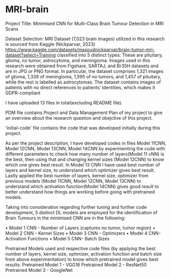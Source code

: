 # MRI-brain
Project Title: Minimised CNN for Multi-Class Brain Tumour Detection in MRI Scans

Dataset Selection:
MRI Dataset (7,023 brain images) utilized in this research is sourced from Kaggle (Nickparvar, 2023) https://www.kaggle.com/datasets/masoudnickparvar/brain-tumor-mri-dataset?select=Training classified into 5 distinct types: These are pituitary, glioma, no tumor, astrocytoma, and meningioma. Images used in this research were obtained from Figshare, SARTAJ, and Br35H datasets and are in JPG or PNG format. In particular, the dataset comprises 1,321 images of glioma, 1,339 of meningioma, 1,595 of no tumors, and 1,457 of pituitary, while the rest is labelled as astrocytomas. The dataset contains images of patients with no direct references to patients’ identities, which makes it GDPR-compliant

I have uploaded 13 files in total(excluding  README file).

PDM file contains Project and Data Management Plan of my project to give an overview about the research question and obejctive of this project.

'initial-code' file contains the code that was developed initially during this project.

As per the project description, I have developed codes in files Model 11CNN, Model 12CNN, Model 13CNN, Model 14CNN by experimenting the code with different parameters to check how many number of layers(Model 11 cNN) is the best, then using that and changing kernel sizes (Model 12CNN) to know which one gives best result.
In Model 13 CNN I have used best number of layers and kernel size, to understand which optimizer gives best result.
Lastly applied the best number of layers, kernel size, optimizer from previous models (Model 11CNN, Model 12CNN, Model 13CNN) to understand which activation function(Model 14CNN) gives good result to better understand how things are working before going with pretrained models.

Taking into consideration regarding further tuning and further code development, 5 distinct DL models are employed for the identification of Brain Tumours in the minimised CNN are in the following: 

•	Model 1 CNN - Number of Layers (captures no tumor, tumor region)
•	Model 2 CNN - Kernel Sizes
•	Model 3 CNN - Optimizers
•	Model 4 CNN- Activation Functions
•	Model 5 CNN- Batch Sizes

Pretrained Models used and respective code files (by applying the best number of layers, kernel size, optimizer, activation function and batch size from above experimentation) to know which pretrained model gives best results:
Pretrained Model 1 - VGG16
Pretrained Model 2 - ResNet50
Pretrained Model 3 - GoogleNet
